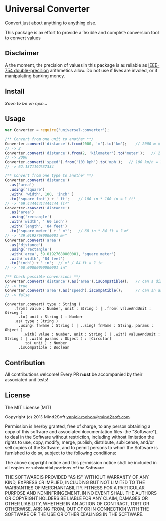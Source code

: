 # Universal Converter

Convert just about anything to anything else.

This package is an effort to provide a flexible and complete conversion tool to convert values.

## Disclaimer

A the moment, the precision of values in this package is as reliable as
[IEEE-754 double-precision](https://en.wikipedia.org/wiki/IEEE_floating_point)
arithmetics allow. Do not use if lives are involed, or if manipulating banking money.


## Install

*Soon to be on npm...*


## Usage

```javascript
var Converter = require('universal-converter');

/** Convert from one unit to another **/
Converter.convert('distance').from(2000, 'm').to('km');    // 2000 m = ? km
// -> 2
Converter.convert('distance').from(2, 'kilometer').to('meter');   // 2 km = ? m
// -> 2000
Converter.convert('speed').from('100 kph').to('mph');   // 100 km/h = ? mp/h
// -> 62.1371192237334

/** Convert from one type to another **/
Converter.convert('distance')
  .as('area')
  .using('square')
  .with( 'width', 100, 'inch' )
  .to('square foot') + ' ft';    // 100 in * 100 in = ? ft²
// -> "69.44444444444444 ft²"
Converter.convert('distance')
  .as('area')
  .using('rectangle')
  .with('width', ' 60 inch')
  .with('length', '84 feet')
  .to('square meter') + ' m¹';   // 60 in * 84 ft = ? m²
// -> "39.01927680000001 m¹"
Converter.convert('area')
  .as('distance')
  .using('rectangle')
  .with('area', 39.01927680000001, 'square meter')
  .with('width', '84 feet')
  .to('inch') + ' in';  // m² / 84 ft = ? in
// -> "60.00000000000001 in"

/** Check possible conversions **/
Converter.convert('distance').as('area').isCompatible();   // can a distance be converted to an area?
// -> true
Converter.convert('area').as('speed').isCompatible();      // can an area be converted to a speed?
// -> false
```

```
Converter.convert( type : String )
    .from( value : Number, unit : String ) | .from( valueAndUnit : String )
      .to( unit : String ) : Number
    .as( type : String )
      .using( fnName : String ) | .using( fnName : String, params : Object )
        .with( value : Number, unit : String ) | .with( valueAndUnit : String ) | .with( params : Object ) : [Circular]
        .to( unit ) : Number
      .isCompatible : Boolean
```

## Contribution

All contributions welcome! Every PR **must** be accompanied by their associated
unit tests!


## License

The MIT License (MIT)

Copyright (c) 2015 Mind2Soft <yanick.rochon@mind2soft.com>

Permission is hereby granted, free of charge, to any person obtaining a copy of
this software and associated documentation files (the "Software"), to deal in
the Software without restriction, including without limitation the rights to
use, copy, modify, merge, publish, distribute, sublicense, and/or sell copies of
the Software, and to permit persons to whom the Software is furnished to do so,
subject to the following conditions:

The above copyright notice and this permission notice shall be included in all
copies or substantial portions of the Software.

THE SOFTWARE IS PROVIDED "AS IS", WITHOUT WARRANTY OF ANY KIND, EXPRESS OR
IMPLIED, INCLUDING BUT NOT LIMITED TO THE WARRANTIES OF MERCHANTABILITY, FITNESS
FOR A PARTICULAR PURPOSE AND NONINFRINGEMENT. IN NO EVENT SHALL THE AUTHORS OR
COPYRIGHT HOLDERS BE LIABLE FOR ANY CLAIM, DAMAGES OR OTHER LIABILITY, WHETHER
IN AN ACTION OF CONTRACT, TORT OR OTHERWISE, ARISING FROM, OUT OF OR IN
CONNECTION WITH THE SOFTWARE OR THE USE OR OTHER DEALINGS IN THE SOFTWARE.
